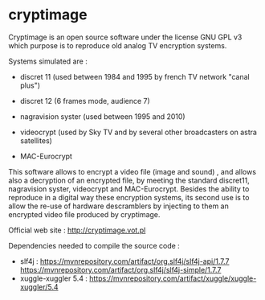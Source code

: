 # cryptimage

Cryptimage is an open source software under the license GNU GPL v3 which purpose is to reproduce old analog TV encryption systems.

Systems simulated are : 

- discret 11 (used between 1984 and 1995 by french TV network "canal plus") 

- discret 12 (6 frames mode, audience 7)

- nagravision syster (used between 1995 and 2010) 

- videocrypt (used by Sky TV and by several other broadcasters on astra satellites)

- MAC-Eurocrypt

This software allows to encrypt a video file (image and sound) , and allows also a decryption of an encrypted file, by meeting the standard discret11, nagravision syster, videocrypt and MAC-Eurocrypt.
Besides the ability to reproduce in a digital way these encryption systems, its second use is to allow the re-use of hardware descramblers by injecting to them an encrypted video file produced by cryptimage.

Official web site :
http://cryptimage.vot.pl

Dependencies needed to compile the source code : 

- slf4j : https://mvnrepository.com/artifact/org.slf4j/slf4j-api/1.7.7 https://mvnrepository.com/artifact/org.slf4j/slf4j-simple/1.7.7
- xuggle-xuggler 5.4 : https://mvnrepository.com/artifact/xuggle/xuggle-xuggler/5.4
